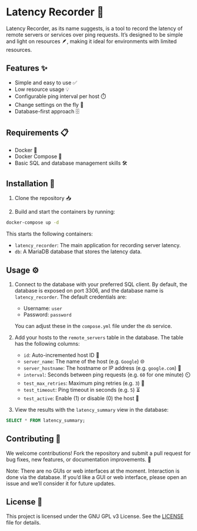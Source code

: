 # Latency Recorder 🚀

Latency Recorder, as its name suggests, is a tool to record the latency of remote servers or services over ping requests. It’s designed to be simple and light on resources 🪶, making it ideal for environments with limited resources.

## Features ✨

- Simple and easy to use ✅
- Low resource usage 💡
- Configurable ping interval per host ⏱️
- Change settings on the fly 🔄
- Database-first approach 🗄️

## Requirements 📋

- Docker 🐳
- Docker Compose 🔗
- Basic SQL and database management skills 🛠️

## Installation 🔧

1. Clone the repository 📥

2. Build and start the containers by running:
```bash
docker-compose up -d
```
This starts the following containers:
- `latency_recorder`: The main application for recording server latency.
- `db`: A MariaDB database that stores the latency data.

## Usage ⚙️

1. Connect to the database with your preferred SQL client. By default, the database is exposed on port 3306, and the database name is `latency_recorder`. The default credentials are:
    - Username: `user`
    - Password: `password`
    
    You can adjust these in the `compose.yml` file under the `db` service.

2. Add your hosts to the `remote_servers` table in the database. The table has the following columns:
    - `id`: Auto-incremented host ID 🔢
    - `server_name`: The name of the host (e.g. `Google`) 🌐
    - `server_hostname`: The hostname or IP address (e.g. `google.com`) 📡
    - `interval`: Seconds between ping requests (e.g. `60` for one minute) ⏲️
    - `test_max_retries`: Maximum ping retries (e.g. `3`) 🔄
    - `test_timeout`: Ping timeout in seconds (e.g. `5`) ⏳
    - `test_active`: Enable (1) or disable (0) the host 🔘

3. View the results with the `latency_summary` view in the database:
```sql
SELECT * FROM latency_summary;
```

## Contributing 🤝

We welcome contributions! Fork the repository and submit a pull request for bug fixes, new features, or documentation improvements. 🚀

Note: There are no GUIs or web interfaces at the moment. Interaction is done via the database. If you’d like a GUI or web interface, please open an issue and we’ll consider it for future updates.

## License 📜

This project is licensed under the GNU GPL v3 License. See the [LICENSE](LICENSE) file for details.
